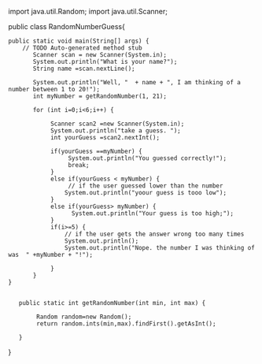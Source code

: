 
import java.util.Random;
import  java.util.Scanner;


public class RandomNumberGuess{

	public static void main(String[] args) {
		// TODO Auto-generated method stub
           Scanner scan = new Scanner(System.in);
           System.out.println("What is your name?");
           String name =scan.nextLine();
           
           System.out.println("Well, "  + name + ", I am thinking of a number between 1 to 20!");
           int myNumber = getRandomNumber(1, 21);
           
           for (int i=0;i<6;i++) {
        	     
        	    Scanner scan2 =new Scanner(System.in);
        	    System.out.println("take a guess. ");
        	    int yourGuess =scan2.nextInt();
        	    
        	    if(yourGuess ==myNumber) {
        	    	 System.out.println("You guessed correctly!");
        	    	 break;
        	    }
        	    else if(yourGuess < myNumber) {
        	    	 // if the user guessed lower than the number
        	    	System.out.println("yoour guess is tooo low");
        	    }
        	    else if(yourGuess> myNumber) {
        	    	  System.out.println("Your guess is too high;");
        	    }
        	    if(i>=5) {
        	    	// if the user gets the answer wrong too many times
        	    	System.out.println();
        	    	System.out.println("Nope. the number I was thinking of was  " +myNumber + "!");
        	    	
        	    }
           }
	}
	
	
	   public static int getRandomNumber(int min, int max) {
		 
		    Random random=new Random();
		    return random.ints(min,max).findFirst().getAsInt();	   
		    
	   }
	
}

